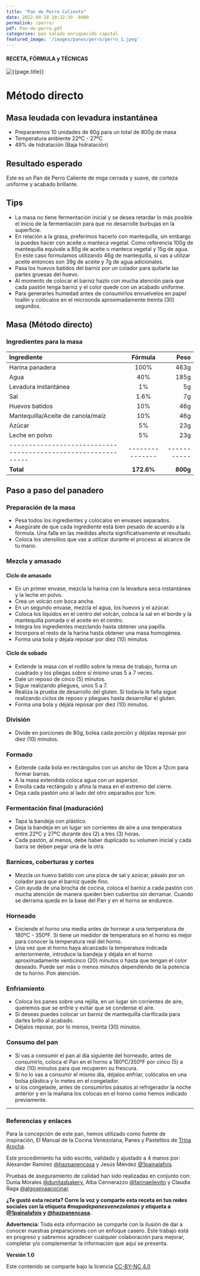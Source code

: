 ```yaml
---
title: "Pan de Perro Caliente"
date: 2022-09-28 10:32:39 -0400
permalink: /perro/
pdf: Pan-de-perro.pdf
categories: pan salado enriquecido capital
featured_image: '/images/panes/perro/perro_1.jpeg'
---
```


#### RECETA, FÓRMULA y TÉCNICAS

<img class="post_image post_image_right" src="{{page.featured_image}}" alt="{{page.title}}">
<div id="directo"></div>

# Método directo

## Masa leudada con levadura instantánea

- Prepararemos 10 unidades de 80g para un total de 800g de masa
- Temperatura ambiente 22ºC - 27ºC
- 49% de hidratación (Baja hidratación)

## Resultado esperado

Este es un Pan de Perro Caliente de miga cerrada y suave, de corteza uniforme y acabado brillante.

## Tips

- La masa no tiene fermentación inicial y se desea retardar lo más posible el inicio de la fermentación para que no desarrolle burbujas en la superficie.
- En relación a la grasa, preferimos hacerlo con mantequilla, sin embargo la puedes hacer con aceite o manteca vegetal. Como referencia 100g de mantequilla equivale a 85g de aceite o manteca vegetal y 15g de agua. En este caso formulamos utilizando 46g de mantequilla, si vas a utilizar aceite entonces son 39g de aceite y 7g de agua adicionales.
- Pasa los huevos batidos del barniz por un colador para quitarle las partes gruesas del huevo.
- Al momento de colocar el barniz hazlo con mucha atención para que cada pastón tenga barniz y el color quede con un acabado uniforme.
- Para generarles humedad antes de consumirlos envuelvelos en papel toallín y colócalos en el microonda aproximadamente treinta (30) segundos.

## Masa (Método directo)

### Ingredientes para la masa

| Ingrediente                                                  |    Fórmula    |      Peso |
|:-------------------------------------------------------------|:-------------:|----------:|
| Harina panadera                                              |      100%     |      463g |
| Agua                                                         |      40%      |      185g |
| Levadura instantánea                                         |      1%       |        5g |
| Sal                                                          |      1.6%     |        7g |
| Huevos batidos                                               |      10%      |       46g |
| Mantequilla/Aceite de canola/maíz                            |      10%      |       46g |
| Azúcar                                                       |      5%       |       23g |
| Leche en polvo                                               |      5%       |       23g |
| -------------------------------------------------------------|---------------|-----------|
| **Total**                                                    | **172.6%**    | **800g**  |

## Paso a paso del panadero

<div id="preparacion"></div>

### Preparación de la masa

- Pesa todos los ingredientes y colócalos en envases separados.
- Asegúrate de que cada ingrediente está bien pesado de acuerdo a la fórmula. Una falla en las medidas afecta significativamente el resultado.
- Coloca los utensilios que vas a utilizar durante el proceso al alcance de tu mano.

### Mezcla y amasado

#### Ciclo de amasado

- En un primer envase, mezcla la harina con la levadura seca instantánea y la leche en polvo.
- Crea un volcán con boca ancha.
- En un segundo envase, mezcla el agua, los huevos y el azúcar.
- Coloca los líquidos en el centro del volcán, coloca la sal en el borde y la mantequilla pomada o el aceite en el centro.
- Integra los ingredientes mezclando hasta obtener una papilla.
- Incorpora el resto de la harina hasta obtener una masa homogénea.
- Forma una bola y déjala reposar por diez (10) minutos.

<div id="sobado"></div>

#### Ciclo de sobado 

- Extiende la masa con el rodillo sobre la mesa de trabajo, forma un cuadrado y los pliegas sobre sí mismo unas 5 a 7 veces.
- Dale un reposo de cinco (5) minutos.
- Sigue realizando pliegues, unos 5 a 7.
- Realiza la prueba de desarrollo del gluten. Si todavía le falta sigue realizando ciclos de reposo y pliegues hasta desarrollar el gluten.
- Forma una bola y déjala reposar por diez (10) minutos. 

### División

- Divide en porciones de 80g, bolea cada porción y déjalas reposar por diez (10) minutos.

### Formado

- Extiende cada bola en rectángulos con un ancho de 10cm a 12cm para formar barras.
- A la masa extendida coloca agua con un aspersor.
- Enrolla cada rectángulo y afina la masa en el extremo del cierre.
- Deja cada pastón uno al lado del otro separados por 1cm.

### Fermentación final (maduración)

- Tapa la bandeja con plástico.
- Deja la bandeja en un lugar sin corrientes de aire a una temperatura entre 22ºC y 27ºC durante dos (2) a tres (3) horas.
- Cada pastón, al menos, debe haber duplicado su volumen inicial y cada barra se deben pegar una de la otra.

### Barnices, coberturas y cortes

- Mezcla un huevo batido con una pizca de sal y azúcar, pásalo por un colador para que el barniz quede fino.
- Con ayuda de una brocha de cocina, coloca el barniz a cada pastón con mucha atención de manera queden bien cubiertos sin derramar. Cuando se derrama queda en la base del Pan y en el horno se endurece.

### Horneado

- Enciende el horno una media antes de hornear a una temperatura de 180ºC - 350ºF. Si tiene un medidor de temperatura en el horno es mejor para conocer la temperatura real del horno.
- Una vez que el horno haya alcanzado la temperatura indicada anteriormente, introduce la bandeja y déjala en el horno aproximadamente venticinco (20) minutos o hasta que tengan el color deseado. Puede ser más o menos minutos dependiendo de la potencia de tu horno. Pon atención.

### Enfriamiento

- Coloca los panes sobre una rejilla, en un lugar sin corrientes de aire, queremos que se enfríe y evitar que se condense el aire.
- Si deseas puedes colocar un barniz de mantequilla clarificada para darles brillo al acabado.
- Déjalos reposar, por lo menos, treinta (30) minutos.

### Consumo del pan

- Si vas a consumir el pan al día siguiente del horneado, antes de consumirlo, coloca el Pan en el horno a 180ºC/350ºF por cinco (5) a diez (10) minutos para que recuperen su frescura.
- Si no lo vas a consumir el mismo día, déjalos enfriar, colócalos en una bolsa plástica y lo metes en el congelador.
- si los congelaste, antes de consumirlos pásalos al refrigerador la noche anterior y en la mañana los colocas en el horno como hemos indicado previamente.

---

### Referencias y enlaces

Para la concepción de este pan, hemos utilizado como fuente de inspiración, El Manual de la Cocina Venezolana, Panes y Pastelitos de [Trina Arocha].

Este procedimiento ha sido escrito, validado y ajustado a 4 manos por: Alexander Ramírez [@hazpanencasa] y Jesús Méndez [@1painalafois].

Pruebas de aseguramiento de calidad han sido realizadas en conjunto con: Dunia Morales [@dunitasbakery], Alba Cennerazzo [@farinaelievito] y Claudia Raga [@algosevaacocinar].

**¿Te gustó esta receta? Corre la voz y comparte esta receta en tus redes sociales con la etiqueta _#mapadepanesvenezolanos_ y etiqueta a [@1painalafois] y [@hazpanencasa].**

**Advertencia**: Toda esta información se comparte con la ilusión de dar a conocer nuestras preparaciones con un enfoque casero. Este trabajo está en progreso y sabremos agradecer cualquier colaboración para mejorar, completar y/o complementar la información que aquí se presenta.

__Versión 1.0__

Este contenido se comparte bajo la licencia [CC-BY-NC 4.0](https://creativecommons.org/licenses/by-nc/4.0/)

[@hazpanencasa]: https://www.instagram.com/hazpanencasa
[@1painalafois]: https://www.instagram.com/1painalafois
[@dunitasbakery]: https://www.instagram.com/dunitasbakery
[@farinaelievito]: https://www.instagram.com/farinaelievito
[@algosevaacocinar]: https://www.instagram.com/algosevaacocinar
[Instituto Europeo del PAN]: https://escuelaiepan.com/
[Trina Arocha]: https://www.instagram.com/trinaarocha
[Grupo Academico Panadero y Pastelero de Venezuela]: https://gappvzla.com/
